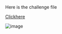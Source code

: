 Here is the challenge file

[Clickhere](https://github.com/JustAnAverageGuy/literate-octo-fiesta/tree/main/challenge_2)

![image](https://github.com/nikunjagarwal17/CSOC-IITBHU/assets/144536875/9ef1b643-087b-4a01-bd3e-916d27e63ff7)








